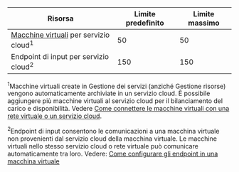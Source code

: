 Risorsa|Limite predefinito|Limite massimo
---|---|---
[Macchine virtuali](../documentation/services/virtual-machines/) per servizio cloud<sup>1</sup>|50|50
Endpoint di input per servizio cloud<sup>2</sup>|150|150

<sup>1</sup>Macchine virtuali create in Gestione dei servizi (anziché Gestione risorse) vengono automaticamente archiviate in un servizio cloud. È possibile aggiungere più macchine virtuali al servizio cloud per il bilanciamento del carico e disponibilità. Vedere [Come connettere le macchine virtuali con una rete virtuale o un servizio cloud](../virtual-machines/cloud-services-connect-virtual-machine.md).

<sup>2</sup>Endpoint di input consentono le comunicazioni a una macchina virtuale non provenienti dal servizio cloud della macchina virtuale. Le macchine virtuali nello stesso servizio cloud o rete virtuale può comunicare automaticamente tra loro. Vedere: [Come configurare gli endpoint in una macchina virtuale](../virtual-machines/virtual-machines-set-up-endpoints.md)

<!---HONumber=August15_HO7-->